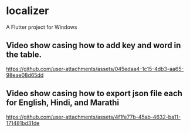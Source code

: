 # localizer

A Flutter project for Windows

## Video show casing how to add key and word in the table.
https://github.com/user-attachments/assets/045edaa4-1c15-4db3-aa65-98eae08d65dd

## Video show casing how to export json file each for English, Hindi, and Marathi 
https://github.com/user-attachments/assets/4f1fe77b-45ab-4632-ba11-171481bd31de

